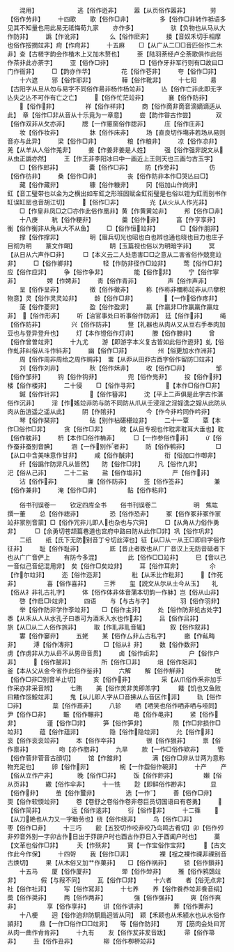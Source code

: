 <!-- { "loadSidebar": true } -->
　　混用】　　　　　　　逃【俗作迯非】
　　嚣【从页俗作嚣非】　　　　劳【俗作劳非】
　　十四歌
　　歌【俗作□非】　　　　　多【俗作□非转作袛语多见其不知量也用此易无祗悔荀九家
　　亦作多】　　　　　　驮【负物也从马从大作防非】
　　譌【作讹非】　　　　　么【俗作麽非】
　　捼【音奴禾切手相摩也俗作挼撋竝非】疴【作疴非】
　　十五麻
　　□【从广从二□□音匹俗作二木非】查【古槎字韵会作楂木上又加木赘也】
　　荼【陆羽荼经卢仝荼歌俱作此俗作茶非此亦荼字】
　　亚【俗作□非】　　　　　□【俗作牙非军行则有□故曰□门作衙非】
　　□【韵亦作华】　　　　　花【俗作芲非】
　　夸【俗作□非】
　　十六遮
　　邪【俗作耶非】　　　　　鞾【俗作靴非】
　　十七阳
　　昜【古阳字从旦从勿与易字不同俗作昜非杨作杨竝非】
　　亾【俗作亡非此即无字亾失之亾不可作有亡之亡】
　　【俗作忙茫竝非】　　　　襄【俗作防非】
　　【俗作非】　　　　　祥【俗作祥非】
　　商【俗作啇非啇音滴嫡谪适从此】　章【俗作□非从音从十乐竟为一章意】
　　尝【韵作甞古作尝】　　　　双【俗作双非从攵亦非】
　　牕【一作窻窗俗作牎非】　　　庄【俗作庄非】
　　妆【俗作妆非】　　　　　牀【俗作床非】
　　场【直良切作塲非若场从易则音亦与此异】
　　梁【俗作□非】　　　　　粮【作粮非】
　　凉【俗作凉非】　　　　　羌【从羊从人俗作羗非】
　　姜【作姜非姜是人姓】　　　强【俗作强非説文从从虫正譌亦然】
　　王【作王非李阳冰曰中一画近上王则天也三画匀古玉字】
　　□【俗作郎非】　　　　　囊【俗作□非】
　　防【作旁非】　　　　　仿【俗作彷非】
　　桑【俗作□非】　　　　　丧【俗作防非本作□哭亾曰□】
　　藏【俗作藏非】　　　　　穅【俗作糠非】
　　冈【俗加山作岗非】　　　　釭【音工璧带也以金为之横出如车釭之形班固赋金釭衔璧是也俗以镫为釭而别书作缸误缸罂也音胡江切】
　　【俗作□非】　　　　　灮【从火从人作光非】
　　□【作皇非凤□之□亦作此俗作凰非】黄【作黄黄竝非】
　　邦【俗作□非】
　　十八庚
　　秔【俗作粳非】　　　　　羹【俗作非】
　　亯【作亨享非】　　　　　衡【俗作衡非从角从大不从鱼】
　　□【俗作恒竝非】　　　　□【俗作朋非】
　　撑【俗作撑非】　　　　　明【眉兵切光也昭也白也辨也通也晓也目力也庄子目彻为明
　　篆文作朙】　　　　　　眀【玉篇视也俗以为明暗字非】
　　冥【从日从六声作□非】　　　□【本义云二人处患害□□之意从二害省俗作兢竞竝非】
　　□【俗作卿非】　　　　　轻【作防非径作□竝非】
　　莺【俗作□非】　　　　　应【俗作应非】
　　争【俗作争非】　　　　　能【俗作非】
　　宁【俗作寕非】　　　　　娉【作娉非】
　　靑【俗作青非】　　　　　声【俗作声非】
　　呈【俗作呈非】　　　　　徴【俗作徴非】
　　称【作称非穪称竝非从爪擧积物意】灵【俗作灵灵竝非】
　　龄【俗作□非】　　　　　【一作俗作疼非】
　　蔆【俗作菱非】　　　　　盈【俗作盈非】
　　嬴【作嬴非□作赢羸作羸竝非】　【俗作形非】
　　听【治官事处曰听事俗作防非】　廷【俗作非】
　　绳【俗作防非】　　　　　兴【俗作防非】
　　豋【礼器也从肉从又从豆右手奉肉加豆也与登异登升也】
　　灯【本作镫俗作灯非】　　　滕【俗作滕非】
　　曾【俗作曾曽竝非】
　　十九尤
　　游【即游字本义复古皆如此俗作逰非】虬【俗作虬非纠俗从斗作紏非】
　　幽【俗作□非】　　　　　州【俗更加水作洲非】
　　周【俗作周非周给之周作赒非】　畱【从丣从田丣古酉字俗作留防□竝非】
　　刘【俗作刘非】　　　　　秋【俗作秌非】
　　收【俗作□非】　　　　　邹【俗作邹非】
　　钩【俗作钩非】　　　　　兜【俗作兠非】
　　投【俗作非】　　　　　楼【俗作楼非】
　　二十侵
　　□【俗作寻非】　　　　　【本作□俗作□非】
　　鍼【俗作针非】　　　　　【俗作簮非】
　　沈【平上二声俱是此字古作湛俗作沉非】
　　淫【作媱竝非防与防不同防从爪从壬浸淫之淫婬逸之婬从此防从肉从缶逍遥之遥从此】
　　阴【作隂非】　　　　　今【作今非吟同作吟非】
　　琴【俗作琹非】　　　　　砧【别作枮碪椹竝非】
　　二十一覃
　　覃【本作□俗作□非】　　　贪【俗作□非】
　　眈【从目专视也作耽非耽耳大垂也】耽【俗作躭非】
　　枬【本作□俗作柟非】　　　□【一作参俗作非】
　　【俗作蚕非蚕别音腆】　　　涵【一作别作者非】
　　防【俗作鹌非】　　　　　□【从口中含美味意作甘非】
　　咸【俗作醎非】　　　　　衔【俗加口作啣非】
　　纤【俗譌作防非凡从皆然】　　防【俗作□非】
　　凡【俗作凢非】　　　　　汜【俗从己非】
　　二十二盐
　　盐【俗作塩非】　　　　　严【俗作非】
　　沾【俗作非】　　　　　廉【俗作防非】
　　签【俗作签非】　　　　　兼【俗作兼非】
　　淹【俗作□非】　　　　　黏【俗作粘非】

　　俗书刊误卷一
　　钦定四库全书
　　俗书刊误卷二　　　　　　明　焦竑　撰一董
　　总【俗作緫非】　　　　　恐【俗作恐非】
　　冢【俗作冢非冢作冡竝非冡别音蒙】□【俗作冗非儿即人也杂也与穴异】
　　□【从角从力俗作勇非】　　　□【余勇切苍颉篇巷道也宫府中路曰防从此作□非】巩【俗作巩非】
　　二纸
　　纸【氏下无防别音丁兮切丝滓也】征【从□从一从王□即曰字俗作征非】
　　耻【俗作耻非】　　　　　厎【音止者致也从厂厂音汉上无防音砥者下也从广广音俨上
　　有防今多混】　　　　　此【俗作□□竝非】
　　巳【音以己一音似己音纪混用非】　矣【俗作□矣竝非】
　　耳【俗作耳非】　　　　　尒【作尔竝非】
　　迩【俗作迩非】　　　　　秕【从禾比作粃非】
　　【作死非】　　　　　喜【俗作喜非】
　　三荠
　　玺【説文从尔从土今从玉】　　礼【俗从礻非礼古礼字】
　　体【俗作体非体音蒲本切韵一作躰】岂【俗从山非】
　　啓【作启□竝非】
　　四语
　　与【与古与字】　　　　　羽【俗作羽非】
　　举【俗作防非学作斈竝非】　　□【俗作主非】
　　处【俗作防非処古处字】　　　黍【从禾从人从水孔子曰黍可为酒禾入水也作非】
　　吕【俗作吕非】　　　　　旅【从□从二人俗作旅非】
　　取【作耴非耴音辄】　　　　叙【俗作叙非】
　　寠【俗作窭非】
　　五姥
　　某【俗作厶非厶古私字】　　　畞【作畆畮非】
　　溥【俗作漙非】　　　　　□【俗从礻非】
　　数【俗作数非】　　　　　虏【作虏非从力从毌不从男毌音贯】
　　卤【俗作卣非】　　　　　户【俗作户非】
　　【俗作皷非】　　　　　所【俗作□非】
　　俎【俗作爼非】　　　　　釜【本从父从金今省作此俗作釡非】
　　六解
　　解【俗作觧非】　　　　　攺【俗作□非□别音羊止切】
　　亥【俗作非】　　　　　采【从爪俗作釆非加手作采亦非采音辨】
　　七贿
　　美【俗作羙非羙即羔字】　　　餧【饥也又鱼败曰餧作馁鮾竝非】
　　鬼【从儿即人字从□音拂从厶音区作非】
　　轨【俗作□非】　　　　　蘂【俗作蕋非】
　　八轸
　　哂【哂笑也俗作哂非哂与哑同】　尹【俗作□非】
　　辴【俗作冁非】　　　　　黾【俗作黾非】
　　紧【俗作非】　　　　　谨【俗作□非】
　　笋【俗作笋非】　　　　　陨【作□非损作□竝非】
　　蕴【俗作蕴非】　　　　　隐【俗作隐竝非】
　　允【俗作非】　　　　　衮【俗作衮衮竝非】
　　本【俗作夲非】　　　　　很【俗作狠非】
　　禀【俗作禀非】　　　　　吻【亦作脗非】
　　九旱
　　款【一作□俗作欵非】　　　管【俗作菅非菅音古顔切】
　　馆【作舘非】　　　　　满【俗作□非从廿两为意称物充足也】
　　卵【俗作非】　　　　　椀【一作盌俗作碗非】
　　十产
　　产【俗从立作产非】　　　　晚【俗作□非】
　　饭【俗作飰非】　　　　　嬾【俗从页非】
　　繖【俗作伞非】
　　十一铣
　　尟【即鲜俗作尠非】　　　　显【俗作非】
　　茧【俗作蠒非】　　　　　选【一作】
　　善【俗作□非】　　　　　耎【俗作软愞竝非】
　　卷【卷舒之卷俗作卷非卷巨员切国语曰有卷勇】
　　【俗作简非】　　　　　远【俗作逺非】
　　衍【俗作非】
　　十二篠
　　【从刀絶也从力又一字勦劳也】绕【俗作绕非】
　　鸟【俗作□非】　　　　　枣【俗作□非】
　　十三巧
　　齩【五狡切作咬非咬乃鸟鸣古肴切】卯【俗作夘非夘音外别一字卯古作日出于丣辟户时也酉古作丣日入于酉阖户时也】
　　藁【文革也俗作□非】　　　夭【作殀非】
　　寳【一作宝俗作宝非】　　　【古文作此今作保】
　　十四哿
　　我【俗作□非】　　　　　裸【裎之裸作祼非祼别音古焕切】
　　果【从木俗又加艹作菓非】　　□【俗作祸非】
　　锁【俗作鎻非】
　　十五马
　　厦【俗作厦非】　　　　　斝【俗作斚非】
　　雅【俗作鸦鵶竝非】　　　　假【与叚不同】
　　瓦【俗作□非】
　　十六者
　　者【俗无点非】　　　　　社【俗作社非】
　　写【俗作冩非】
　　十七养
　　养【俗作飬奍竝非飬音绢】　　奬【俗作奨非】
　　两【俗作两非】　　　　　强【俗作强非】
　　爽【俗作爽非】　　　　　享【俗作享非】
　　讲【俗作讲非】　　　　　莾【俗作莾非】
　　十八梗
　　迥【俗作逈非防駉扃迥皆从冋】　颖【禾颖也从禾颍水也从水俗作頴非】
　　鼎【一作□俗作□□竝非】　　等【俗作防非】
　　肎【筋肉会处曰肎从肉一曲作肻肯非】
　　十九有
　　友【俗作犮非犮音跋】　　　帚【俗作箒非】
　　丑【俗作丑非】　　　　　柳【俗作栁桺竝非】
